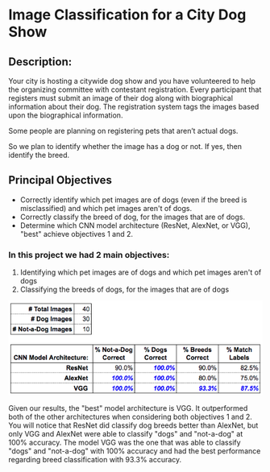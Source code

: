 # Image Classification for a City Dog Show

## Description:
Your city is hosting a citywide dog show and you have volunteered to help the organizing committee with contestant registration. Every participant that registers must submit an image of their dog along with biographical information about their dog. The registration system tags the images based upon the biographical information.

Some people are planning on registering pets that aren’t actual dogs.

So we plan to identify whether the image has a dog or not. If yes, then identify the breed.

## Principal Objectives
- Correctly identify which pet images are of dogs (even if the breed is misclassified) and which pet images aren't of dogs.  
- Correctly classify the breed of dog, for the images that are of dogs.  
- Determine which CNN model architecture (ResNet, AlexNet, or VGG), "best" achieve objectives 1 and 2.  

### In this project we had 2 main objectives:
1. Identifying which pet images are of dogs and which pet images aren't of dogs
2. Classifying the breeds of dogs, for the images that are of dogs

![alt text](/result.png)

Given our results, the "best" model architecture is VGG. It outperformed both of the other architectures when considering both objectives 1 and 2. You will notice that ResNet did classify dog breeds better than AlexNet, but only VGG and AlexNet were able to classify "dogs" and "not-a-dog" at 100% accuracy. The model VGG was the one that was able to classify "dogs" and "not-a-dog" with 100% accuracy and had the best performance regarding breed classification with 93.3% accuracy.